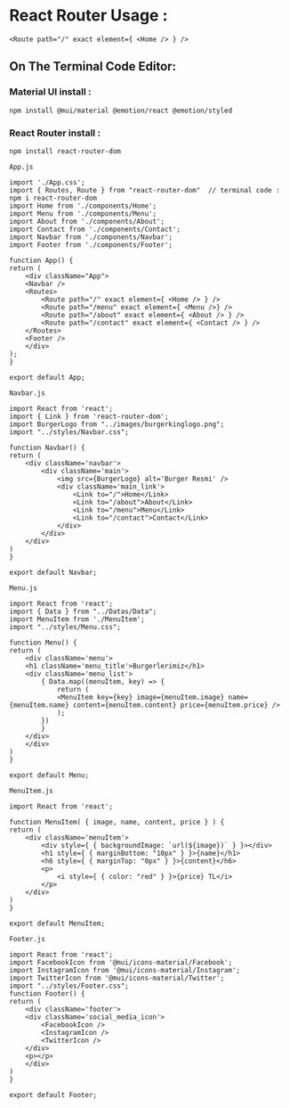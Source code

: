 
# React Router Usage :
    
    <Route path="/" exact element={ <Home /> } />

## On The Terminal Code Editor:
### Material UI install :

`npm install @mui/material @emotion/react @emotion/styled`
### React Router install :

`npm install react-router-dom`

`App.js`

    import './App.css';
    import { Routes, Route } from "react-router-dom"  // terminal code : npm i react-router-dom 
    import Home from './components/Home';
    import Menu from './components/Menu';
    import About from './components/About';
    import Contact from './components/Contact';
    import Navbar from './components/Navbar';
    import Footer from './components/Footer';

    function App() {
    return (
        <div className="App">
        <Navbar />
        <Routes>
            <Route path="/" exact element={ <Home /> } />
            <Route path="/menu" exact element={ <Menu />} />
            <Route path="/about" exact element={ <About /> } />
            <Route path="/contact" exact element={ <Contact /> } />
        </Routes>
        <Footer />
        </div>
    );
    }

    export default App;

`Navbar.js`

    import React from 'react';
    import { Link } from 'react-router-dom';
    import BurgerLogo from "../images/burgerkinglogo.png"; 
    import "../styles/Navbar.css";

    function Navbar() {
    return (
        <div className='navbar'>
            <div className='main'>
                <img src={BurgerLogo} alt='Burger Resmi' />
                <div className='main_link'>
                    <Link to="/">Home</Link>
                    <Link to="/about">About</Link>
                    <Link to="/menu">Menu</Link>
                    <Link to="/contact">Contact</Link>
                </div>
            </div>
        </div>
    )
    }

    export default Navbar;

`Menu.js`

    import React from 'react';
    import { Data } from "../Datas/Data";
    import MenuItem from './MenuItem';
    import "../styles/Menu.css";

    function Menu() {
    return (
        <div className='menu'>
        <h1 className='menu_title'>Burgerlerimiz</h1>
        <div className='menu_list'>
            { Data.map((menuItem, key) => {
                return (
                <MenuItem key={key} image={menuItem.image} name={menuItem.name} content={menuItem.content} price={menuItem.price} />
                );
            })
            }
        </div>
        </div>
    )
    }

    export default Menu;

`MenuItem.js`

    import React from 'react';

    function MenuItem( { image, name, content, price } ) {
    return (
        <div className='menuItem'>
            <div style={ { backgroundImage: `url(${image})` } }></div>
            <h1 style={ { marginBottom: "10px" } }>{name}</h1>
            <h6 style={ { marginTop: "0px" } }>{content}</h6>
            <p>
                <i style={ { color: "red" } }>{price} TL</i>
            </p>
        </div>
    )
    }

    export default MenuItem;

`Footer.js`

    import React from 'react';
    import FacebookIcon from '@mui/icons-material/Facebook';
    import InstagramIcon from '@mui/icons-material/Instagram';
    import TwitterIcon from '@mui/icons-material/Twitter';
    import "../styles/Footer.css";
    function Footer() {
    return (
        <div className='footer'>
        <div className='social_media_icon'> 
            <FacebookIcon />
            <InstagramIcon />
            <TwitterIcon />
        </div>
        <p></p>
        </div>
    )
    }

    export default Footer;

